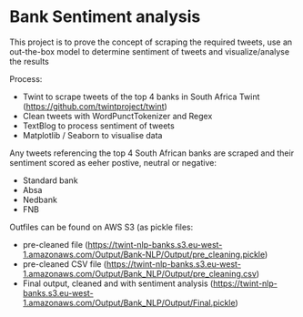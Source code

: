 # Bank Sentiment analysis
This project is to prove the concept of scraping the required tweets, use an out-the-box model to determine sentiment of tweets and visualize/analyse the results

Process: 
* Twint to scrape tweets of the top 4 banks in South Africa 
  Twint (https://github.com/twintproject/twint) 
* Clean tweets with WordPunctTokenizer and Regex 
* TextBlog to process sentiment of tweets 
* Matplotlib / Seaborn to visualise data 

Any tweets referencing the top 4 South African banks are scraped and their sentiment scored as eeher postive, neutral or negative:
  - Standard bank
  - Absa
  - Nedbank
  - FNB

Outfiles can be found on AWS S3 (as pickle files:
* pre-cleaned file (https://twint-nlp-banks.s3.eu-west-1.amazonaws.com/Output/Bank-NLP/Output/pre_cleaning.pickle)
* pre-cleaned CSV file (https://twint-nlp-banks.s3.eu-west-1.amazonaws.com/Output/Bank_NLP/Output/pre_cleaning.csv)
* Final output, cleaned and with sentiment analysis (https://twint-nlp-banks.s3.eu-west-1.amazonaws.com/Output/Bank_NLP/Output/Final.pickle)
